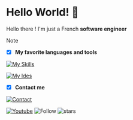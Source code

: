 
# Hello World! 👋

<!--

  "La curiosité naît de la jalousie."
      Molière

-->

Hello there ! I'm just a French **software engineer**

> [!NOTE]
>
> - [X] **My favorite languages ​​and tools**
>
> [![My Skills](https://skillicons.dev/icons?i=git,html,js,css,cpp,c)](https://skillicons.dev)
>
> [![My Ides](https://skillicons.dev/icons?i=vscode,visualstudio,idea,vim)](https://skillicons.dev)
>
> - [X] **Contact me**
>
> [![Contact](https://skillicons.dev/icons?i=discord,instagram,gmail,github)](social.md)
> 

[![Youtube](https://img.shields.io/youtube/channel/subscribers/UCtzUprIDODNKcQ13_uqQ8iw)](https://www.youtube.com/@ZyDev_) ![Follow](https://img.shields.io/github/followers/AntoineLandrieux) ![stars](https://img.shields.io/github/stars/AntoineLandrieux)
